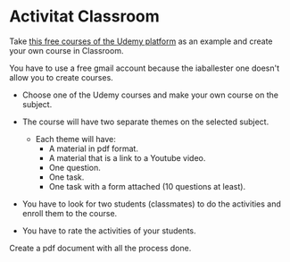 # Activitat Classroom

Take [this free courses of the Udemy platform](https://www.udemy.com/es/courses/free/?lang=en&sort=recommended) as an example and create your own course in Classroom.

You have to use a free gmail account because the iaballester one doesn't allow you to create courses.

- Choose one of the Udemy courses and make your own course on the subject.
- The course will have two separate themes on the selected subject. 
  - Each theme will have:
    - A material in pdf format.
    - A material that is a link to a Youtube video.
    - One question.
    - One task.
    - One task with a form attached (10 questions at least).
   
- You have to look for two students (classmates) to do the activities and enroll them to the course.
- You have to rate the activities of your students.

Create a pdf document with all the process done.
